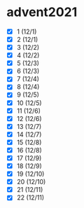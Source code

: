 # advent2021

- [X] 1 (12/1)
- [X] 2 (12/1)
- [X] 3 (12/2)
- [X] 4 (12/2)
- [X] 5 (12/3)
- [X] 6 (12/3)
- [X] 7 (12/4)
- [X] 8 (12/4)
- [X] 9 (12/5)
- [X] 10 (12/5)
- [X] 11 (12/6)
- [X] 12 (12/6)
- [X] 13 (12/7)
- [X] 14 (12/7)
- [X] 15 (12/8)
- [X] 16 (12/8)
- [X] 17 (12/9)
- [X] 18 (12/9)
- [X] 19 (12/10)
- [X] 20 (12/10)
- [X] 21 (12/11)
- [X] 22 (12/11)
